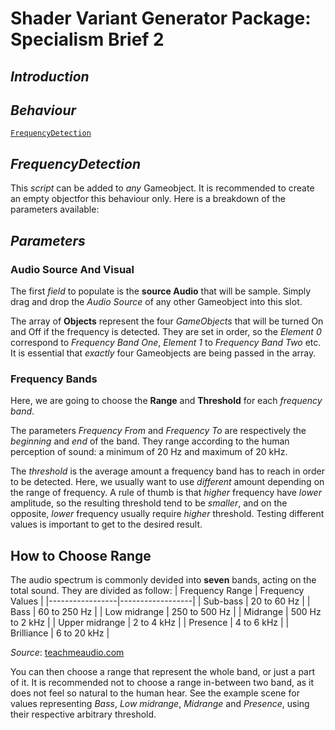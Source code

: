 # **Shader Variant Generator Package: Specialism Brief 2**

## *Introduction*



## *Behaviour*

[`FrequencyDetection`]

## *FrequencyDetection*

This *script* can be added to *any* Gameobject. It is recommended to create an empty objectfor this behaviour only.
Here is a breakdown of the parameters available:

## *Parameters*

### Audio Source And Visual

The first *field* to populate is the **source Audio** that will be sample. Simply drag and drop the *Audio Source* of any other Gameobject into this slot.

The array of **Objects** represent the four *GameObjects* that will be turned On and Off if the frequency is detected. They are set in order, so the *Element 0* correspond to *Frequency Band One*, *Element 1* to *Frequency Band Two* etc. It is essential that *exactly* four Gameobjects are being passed in the array.

### Frequency Bands

Here, we are going to choose the **Range** and **Threshold** for each *frequency band*. 

The parameters *Frequency From* and *Frequency To* are respectively the *beginning* and *end* of the band. They range according to the human perception of sound: a minimum of 20 Hz and maximum of 20 kHz.

The *threshold* is the average amount a frequency band has to reach in order to be detected. Here, we usually want to use *different* amount depending on the range of frequency. A rule of thumb is that *higher* frequency have *lower* amplitude, so the resulting threshold tend to be *smaller*, and on the opposite, *lower* frequency usually require *higher* threshold. Testing different values is important to get to the desired result.

## How to Choose Range

The audio spectrum is commonly devided into **seven** bands, acting on the total sound. They are divided as follow:
| Frequency Range | Frequency Values |
|-----------------|------------------|
| Sub-bass        | 20 to 60 Hz      |
| Bass            | 60 to 250 Hz     |
| Low midrange 	  | 250 to 500 Hz 	 |
| Midrange        | 500 Hz to 2 kHz  |
| Upper midrange  | 2 to 4 kHz       |
| Presence        | 4 to 6 kHz       |
| Brilliance      | 6 to 20 kHz      |

*Source*: [teachmeaudio.com](https://www.teachmeaudio.com/mixing/techniques/audio-spectrum/ "Audio Spectrum")

You can then choose a range that represent the whole band, or just a part of it. It is recommended not to choose a range in-between two band, as it does not feel so natural to the human hear. See the example scene for values representing *Bass*, *Low midrange*, *Midrange* and *Presence*, using their respective arbitrary threshold.

[`FrequencyDetection`]: #FrequencyDetection
